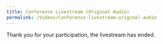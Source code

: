 ```yaml
---
title: Conference Livestream (Original Audio)
permalink: /Videos/Conference-livestream-original-audio
---
```


Thank you for your participation, the livestream has ended. 
